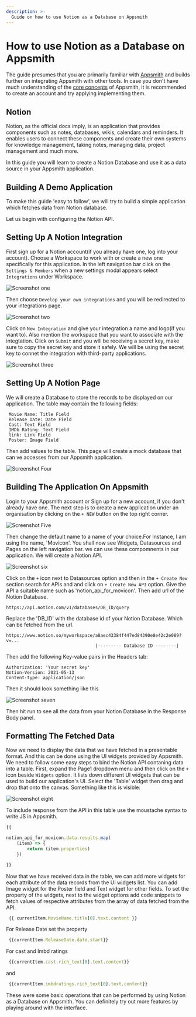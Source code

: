 ```yaml
---
description: >-
  Guide on how to use Notion as a Database on Appsmith
---
```


# How to use Notion as a Database on Appsmith

The guide presumes that you are primarily familiar with [Appsmith](https://www.appsmith.com/) and builds further on integrating Appsmith with other tools. In case you don't have much understanding of the [core concepts](../core-concepts/connecting-to-data-sources/) of Appsmith, it is recommended to create an account and try applying implementing them.

## Notion

Notion, as the official docs imply, is an application that provides components such as notes, databases, wikis, calendars and reminders. It enables users to connect these components and create their own systems for knowledge management, taking notes, managing data, project management and much more. 

In this guide you will learn to create a Notion Database and use it as a data source in your Appsmith application.

## Building A Demo Application

To make this guide 'easy to follow', we will try to build a simple application which fetches data from Notion database.

Let us begin with configuring the Notion API.

## Setting Up A Notion Integration

First sign up for a Notion account(if you already have one, log into your account). Choose a Workspace to work with or create a new one specifically for this application. In the left navigation bar click on the `Settings & Members` when a new settings modal appears select `Integrations` under Workspace. 

![Screenshot one ](../.gitbook/assets/notion-appsmith-1.png)

Then choose `Develop your own integrations` and you will be redirected to your integrations page. 

![Screenshot two](../.gitbook/assets/notion-appsmith-2.png)

Click on `New Integration` and give your integration a name and logo(if you want to). Also mention the workspace that you want to associate with the integtation. Click on `Submit` and you will be receiving a secret key, make sure to copy the secret key and store it safely. We will be using the secret key to connet the integration with third-party applications.

![Screenshot three](../.gitbook/assets/notion-appsmith-3.png)



## Setting Up A Notion Page

We will create a Database to store the records to be displayed on our application. The table may contain the following fields:

```text
 Movie Name: Title Field
 Release Date: Date Field
 Cast: Text Field
 IMDb Rating: Text Field
 link: Link Field
 Poster: Image Field
```
Then add values to the table. This page will create a mock database that can ve accesses from our Appsmith application.

![Screenshot Four](../.gitbook/assets/notion-appsmith-4.png)

## Building The Application On Appsmith

Login to your Appsmith account or Sign up for a new account, if you don't already have one. The next step is to create a new application under an organisation by clicking on the `+ NEW` button on the top right corner. 

![Screenshot Five](../.gitbook/assets/notion-appsmith-5.png)

Then change the default name to a name of your choice.For Instance, I am using the name, 'Movicon'. You shall now see Widgets, Datasources and Pages on the left navigation bar. we can use these compomnents in our application. We will create a Notion API.

![Screenshot six](../.gitbook/assets/notion-appsmith-6.png)

Click on the `+` icon next to Datasources option and then in the `+ Create New` section search for APIs and and click on `+ Create New API` option. Give the API a suitable name such as 'notion_api_for_movicon'. Then add url of the Notion Database.

```text
https://api.notion.com/v1/databases/DB_ID/query
```
Replace the 'DB_ID' with the database id of your Notion Database. Which can be fetched from the url.

```text
https://www.notion.so/myworkspace/a8aec43384f447ed84390e8e42c2e089?v=...
                                  |--------- Database ID --------|
```
Then add the following Key-value pairs in the Headers tab:

```text
Authorization: 'Your secret key'
Notion-Version: 2021-05-13
Content-type: application/json
```
Then it should look something like this

![Screenshot seven](../.gitbook/assets/notion-appsmith-7.png)

Then hit run to see all the data from your Notion Database in the Response Body panel.

## Formatting The Fetched Data

Now we need to display the data that we have fetched in a presentable format. And this can be done using the UI widgets provided by Appsmith. We need to follow some easy steps to bind the Notion API contaning data into a table. First, expand the Page1 dropdown menu and then click on the `+` icon beside `Widgets` option. It lists down different UI widgets that can be used to build our aaplication's UI. Select the 'Table' widget then drag and drop that onto the canvas. 
Something like this is visible:

![Screenshot eight](../.gitbook/assets/notion-appsmith-8.png)

To include response from the API in this table use the moustache syntax to write JS in Appsmith.

```Javascript
{{

notion_api_for_movicon.data.results.map(
    (item) => {
        return (item.properties)
    })

}}
```

 Now that we have received data in the table, we can add more widgets for each attribute of the data records from the UI widgets list. You can add Image widget for the Poster field and Text widget for other fields. To set the property of the widgets, next to the widget options add code snippets to fetch values of respective attributes from the array of data fetched from the API.

 ```Javascript
  {{ currentItem.MovieName.title[0].text.content }}
```

For Release Date set the property

 ```Javascript
  {{currentItem.ReleaseDate.date.start}}
```

For cast and Imbd ratings
```Javascript
 {{currentItem.cast.rich_text[0].text.content}}
```
and 

```Javascript
 {{currentItem.imbdratings.rich_text[0].text.content}}
```

These were some basic operations that can be performed by using Notion as a Database on Appsmith. You can definitely try out more features by playing around with the interface.